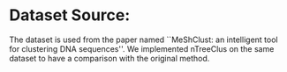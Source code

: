 # Dataset Source:

The dataset is used from the paper named ``MeShClust: an intelligent tool for clustering DNA sequences''. We implemented nTreeClus on the same dataset to have a comparison with the original method.
